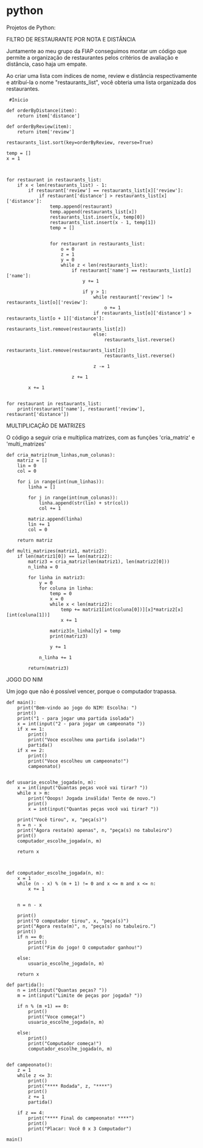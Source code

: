# python
Projetos de Python: 

FILTRO DE RESTAURANTE POR NOTA E DISTÂNCIA

  Juntamente ao meu grupo da FIAP conseguimos montar um código que permite a organização de restaurantes pelos critérios de avaliação e distância, caso haja um empate.
  
  Ao criar uma lista com índices de nome, review e distância respectivamente e atribuí-la o nome "restaurants_list", você obteria uma lista organizada dos restaurantes.
  
 
     #Ínicio

    def orderByDistance(item):
        return item['distance'] 

    def orderByReview(item):
        return item['review']

    restaurants_list.sort(key=orderByReview, reverse=True)

    temp = []
    x = 1



    for restaurant in restaurants_list:
        if x < len(restaurants_list) - 1:
            if restaurant['review'] == restaurants_list[x]['review']:
                if restaurant['distance'] > restaurants_list[x]['distance']:
                    temp.append(restaurant)
                    temp.append(restaurants_list[x])
                    restaurants_list.insert(x, temp[0])
                    restaurants_list.insert(x - 1, temp[1])
                    temp = []


                    for restaurant in restaurants_list:
                        o = 0
                        z = 1
                        y = 0
                        while z < len(restaurants_list):
                            if restaurant['name'] == restaurants_list[z]['name']:
                                y += 1

                                if y > 1:
                                    while restaurant['review'] != restaurants_list[o]['review']:
                                        o += 1
                                    if restaurants_list[o]['distance'] > restaurants_list[o + 1]['distance']:
                                        restaurants_list.remove(restaurants_list[z])
                                    else:
                                        restaurants_list.reverse()
                                        restaurants_list.remove(restaurants_list[z])
                                        restaurants_list.reverse()

                                    z -= 1

                            z += 1

            x += 1


    for restaurant in restaurants_list:
        print(restaurant['name'], restaurant['review'], restaurant['distance'])



MULTIPLICAÇÃO DE MATRIZES

O código a seguir cria e multiplica matrizes, com as funções 'cria_matriz' e 'multi_matrizes'

    def cria_matriz(num_linhas,num_colunas):
        matriz = []
        lin = 0
        col = 0

        for i in range(int(num_linhas)):
            linha = []

            for j in range(int(num_colunas)):
                linha.append(str(lin) + str(col))
                col += 1

            matriz.append(linha)
            lin += 1
            col = 0

        return matriz

    def multi_matrizes(matriz1, matriz2):
        if len(matriz1[0]) == len(matriz2):
            matriz3 = cria_matriz(len(matriz1), len(matriz2[0]))
            n_linha = 0

            for linha in matriz3:    
                y = 0
                for coluna in linha:
                    temp = 0
                    x = 0
                    while x < len(matriz2):
                        temp += matriz1[int(coluna[0])][x]*matriz2[x][int(coluna[1])]
                        x += 1

                    matriz3[n_linha][y] = temp
                    print(matriz3)

                    y += 1

                n_linha += 1

            return(matriz3)

JOGO DO NIM

Um jogo que não é possível vencer, porque o computador trapassa.

    def main():
        print("Bem-vindo ao jogo do NIM! Escolha: ")
        print()
        print("1 - para jogar uma partida isolada")
        x = int(input("2 - para jogar um campeonato "))
        if x == 1:
            print()
            print("Voce escolheu uma partida isolada!")
            partida()
        if x == 2:
            print()
            print("Voce escolheu um campeonato!")
            campeonato()


    def usuario_escolhe_jogada(n, m):
        x = int(input("Quantas peças você vai tirar? "))
        while x > m:
            print("Ooops! Jogada inválida! Tente de novo.")
            print()
            x = int(input("Quantas peças você vai tirar? "))

        print("Você tirou", x, "peça(s)")
        n = n - x
        print("Agora resta(m) apenas", n, "peça(s) no tabuleiro")
        print()
        computador_escolhe_jogada(n, m)

        return x



    def computador_escolhe_jogada(n, m):
        x = 1
        while (n - x) % (m + 1) != 0 and x <= m and x <= n:
            x += 1


        n = n - x

        print()
        print("O computador tirou", x, "peça(s)")
        print("Agora resta(m)", n, "peça(s) no tabuleiro.")
        print()
        if n == 0:
            print()
            print("Fim do jogo! O computador ganhou!")

        else:
            usuario_escolhe_jogada(n, m)

        return x

    def partida():
        n = int(input("Quantas peças? "))
        m = int(input("Limite de peças por jogada? "))

        if n % (m +1) == 0:
            print()
            print("Voce começa!")
            usuario_escolhe_jogada(n, m)

        else:
            print()
            print("Computador começa!")
            computador_escolhe_jogada(n, m)


    def campeonato():
        z = 1
        while z <= 3:
            print()
            print("**** Rodada", z, "****")
            print()
            z += 1
            partida()

        if z == 4:
            print("**** Final do campeonato! ****")
            print()
            print("Placar: Você 0 x 3 Computador")

    main()
